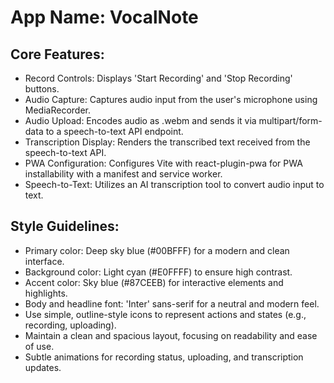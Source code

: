 # **App Name**: VocalNote

## Core Features:

- Record Controls: Displays 'Start Recording' and 'Stop Recording' buttons.
- Audio Capture: Captures audio input from the user's microphone using MediaRecorder.
- Audio Upload: Encodes audio as .webm and sends it via multipart/form-data to a speech-to-text API endpoint.
- Transcription Display: Renders the transcribed text received from the speech-to-text API.
- PWA Configuration: Configures Vite with react-plugin-pwa for PWA installability with a manifest and service worker.
- Speech-to-Text: Utilizes an AI transcription tool to convert audio input to text.

## Style Guidelines:

- Primary color: Deep sky blue (#00BFFF) for a modern and clean interface.
- Background color: Light cyan (#E0FFFF) to ensure high contrast.
- Accent color: Sky blue (#87CEEB) for interactive elements and highlights.
- Body and headline font: 'Inter' sans-serif for a neutral and modern feel.
- Use simple, outline-style icons to represent actions and states (e.g., recording, uploading).
- Maintain a clean and spacious layout, focusing on readability and ease of use.
- Subtle animations for recording status, uploading, and transcription updates.